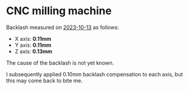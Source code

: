# CNC milling machine

Backlash measured on [2023-10-13](20231013.md) as follows:

* X axis: **0.11mm**
* Y axis: **0.11mm**
* Z axis: **0.13mm**

The cause of the backlash is not yet known.

I subsequently applied 0.10mm backlash compensation to each axis, but this may come back to bite me.
